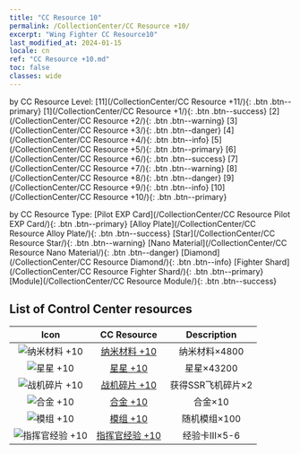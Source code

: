 ```yaml
---
title: "CC Resource 10"
permalink: /CollectionCenter/CC Resource +10/
excerpt: "Wing Fighter CC Resource10"
last_modified_at: 2024-01-15
locale: cn
ref: "CC Resource +10.md"
toc: false
classes: wide
---
```


  by CC Resource Level:  [11](/CollectionCenter/CC Resource +11/){: .btn .btn--primary}   [1](/CollectionCenter/CC Resource +1/){: .btn .btn--success}   [2](/CollectionCenter/CC Resource +2/){: .btn .btn--warning}   [3](/CollectionCenter/CC Resource +3/){: .btn .btn--danger}   [4](/CollectionCenter/CC Resource +4/){: .btn .btn--info}   [5](/CollectionCenter/CC Resource +5/){: .btn .btn--primary}   [6](/CollectionCenter/CC Resource +6/){: .btn .btn--success}   [7](/CollectionCenter/CC Resource +7/){: .btn .btn--warning}   [8](/CollectionCenter/CC Resource +8/){: .btn .btn--danger}   [9](/CollectionCenter/CC Resource +9/){: .btn .btn--info}   [10](/CollectionCenter/CC Resource +10/){: .btn .btn--primary} 

  by CC Resource Type:  [Pilot EXP Card](/CollectionCenter/CC Resource Pilot EXP Card/){: .btn .btn--primary}   [Alloy Plate](/CollectionCenter/CC Resource Alloy Plate/){: .btn .btn--success}   [Star](/CollectionCenter/CC Resource Star/){: .btn .btn--warning}   [Nano Material](/CollectionCenter/CC Resource Nano Material/){: .btn .btn--danger}   [Diamond](/CollectionCenter/CC Resource Diamond/){: .btn .btn--info}   [Fighter Shard](/CollectionCenter/CC Resource Fighter Shard/){: .btn .btn--primary}   [Module](/CollectionCenter/CC Resource Module/){: .btn .btn--success} 

## List of Control Center resources

  |   Icon |      CC Resource        |   Description   |
  |:------:|:---------------:|:---------------:|
  | ![纳米材料 +10](/images/cc/CC_Nano_Material_6_p.png) | [纳米材料 +10](/CollectionCenter/纳米材料_10/) | 纳米材料×4800 |
  | ![星星 +10](/images/cc/CC_Star_6_p.png) | [星星 +10](/CollectionCenter/星星_10/) | 星星×43200 |
  | ![战机碎片 +10](/images/cc/CC_Fighter_Shard_6_p.png) | [战机碎片 +10](/CollectionCenter/战机碎片_10/) | 获得SSR飞机碎片×2 |
  | ![合金 +10](/images/cc/CC_Alloy_Plate_6_p.png) | [合金 +10](/CollectionCenter/合金_10/) | 合金×10 |
  | ![模组 +10](/images/cc/CC_Module_6_p.png) | [模组 +10](/CollectionCenter/模组_10/) | 随机模组×100 |
  | ![指挥官经验 +10](/images/cc/CC_Pilot_EXP_Card_6_p.png) | [指挥官经验 +10](/CollectionCenter/指挥官经验_10/) | 经验卡III×5-6 |
